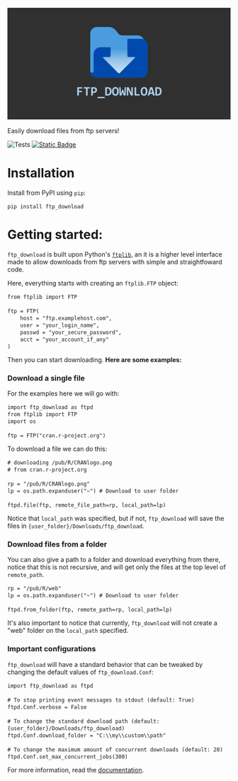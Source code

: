 ![Project banner](https://raw.githubusercontent.com/VFLins/ftp_download/v0.1.1/docs/gh_banner.png)

Easily download files from ftp servers!

![Tests](https://github.com/VFLins/ftp_download/actions/workflows/tests.yml/badge.svg)
<a href="https://vflins.github.io/ftp_download/docs/ftp_download.html" ><img alt="Static Badge" src="https://img.shields.io/badge/documentation%20-%20vflins.github.io%20-%20blue?logo=github&color=blue">
</a>

# Installation

Install from PyPI using `pip`:

```
pip install ftp_download
```

# Getting started:

`ftp_download` is built upon Python's [`ftplib`](https://docs.python.org/3/library/ftplib.html), an it is a higher level interface made to allow downloads from ftp servers with simple and straightfoward code. 

Here, everything starts with creating an `ftplib.FTP` object:

```
from ftplib import FTP

ftp = FTP(
    host = "ftp.examplehost.com",
    user = "your_login_name",
    passwd = "your_secure_password",
    acct = "your_account_if_any"
)
```

Then you can start downloading. **Here are some examples:**

### Download a single file

For the examples here we will go with:

```
import ftp_download as ftpd
from ftplib import FTP
import os

ftp = FTP("cran.r-project.org")
```

To download a file we can do this:

```
# downloading /pub/R/CRANlogo.png 
# from cran.r-project.org

rp = "/pub/R/CRANlogo.png"
lp = os.path.expanduser("~") # Download to user folder

ftpd.file(ftp, remote_file_path=rp, local_path=lp)
```

Notice that `local_path` was specified, but if not, `ftp_download` will save the files in `{user_folder}/Downloads/ftp_download`.

### Download files from a folder

You can also give a path to a folder and download everything from there, notice that this is not recursive, and will get only the files at the top level of `remote_path`.

```
rp = "/pub/R/web"
lp = os.path.expanduser("~") # Download to user folder

ftpd.from_folder(ftp, remote_path=rp, local_path=lp)
```

It's also important to notice that currently, `ftp_download` will not create a "web" folder on the `local_path` specified.

### Important configurations

`ftp_download` will have a standard behavior that can be tweaked by changing the default values of `ftp_download.Conf`:

```
import ftp_download as ftpd

# To stop printing event messages to stdout (default: True)
ftpd.Conf.verbose = False

# To change the standard download path (default: {user_folder}/Downloads/ftp_download)
ftpd.Conf.download_folder = "C:\\my\\custom\\path"

# To change the maximum amount of concurrent downloads (default: 20)
ftpd.Conf.set_max_concurrent_jobs(300)
```

For more information, read the [documentation](https://vflins.github.io/ftp_download/docs/ftp_download/prefs.html).
